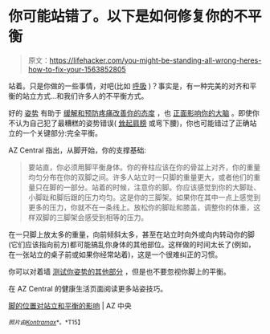 # 你可能站错了。以下是如何修复你的不平衡

> 原文：<https://lifehacker.com/you-might-be-standing-all-wrong-heres-how-to-fix-your-1563852805>

站着。只是你做的一些事情，对吧(比如 [呼吸](http://lifehacker.com/you-might-be-breathing-ineffectively-heres-how-to-fix-1547766439) )？事实是，有一种完美的对齐和平衡的站立方式...和我们许多人的不平衡方式。



好的 [姿势](http://lifehacker.com/tag/posture) 有助于 [缓解和预防疼痛](http://lifehacker.com/restore-your-natural-sitting-and-standing-posture-and-g-5990775)[改善你的态度](http://lifehacker.com/how-bad-posture-can-affect-your-brain-493738180) ，也 [正面影响你的大脑](http://lifehacker.com/the-science-behind-posture-and-how-it-affects-your-brai-1463291618) 。即使你不认为自己犯了最糟糕的姿势错误( [耸起肩膀](http://lifehacker.com/fix-your-computer-hunch-and-other-posture-problems-in-3-1476347921) 或弯下腰)，你也可能错过了正确站立的一个关键部分:完全平衡。

AZ Central 指出，从脚开始，你的支撑基础:

> 要站直，你必须用脚平衡身体。你的脊柱应该在你的骨盆上对齐，你的重量均匀分布在你的双脚之间。许多人站立时一只脚的重量更大，或者他们的重量只在脚的一部分。站着的时候，注意你的脚。你应该感觉到你的大脚趾、小脚趾和脚后跟的压力均匀。这是你的三脚架。如果你在其中一点上感觉到更多的压力，你就不在一条线上。放松你的脚趾和膝盖，调整你的体重，这样双脚的三脚架会感受到相等的压力。

在一只脚上放太多的重量，向前倾斜太多，甚至在站立时向外或向内转动你的脚(它们应该指向前方)都可能搞乱你身体的其他部位。这样做的时间太长了(例如，在一张站立的桌子前或如果你经常站着)，这是一个很难纠正的习惯。

你可以对着墙 [测试你姿势的其他部分](http://lifehacker.com/test-your-back-and-neck-posture-against-a-wall-5833519) ，但是也不要忽视你脚上的平衡。

在 AZ Central 的健康生活页面阅读更多站姿技巧。

[脚的位置对站立和平衡的影响](http://healthyliving.azcentral.com/influence-foot-position-standing-balance-11612.html) | AZ 中央

<small>*照片由*</small>[<small>*Kontramax*</small>](https://www.flickr.com/photos/kontramax/8000396777/sizes/z/)<small>*。*T15】</small>